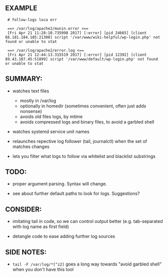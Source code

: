 ## EXAMPLE
```
 # follow-logs loca err

 ==> /var/log/apache2/munin.error <==
 [Fri Apr 21 11:28:10.735998 2017] [:error] [pid 24665] [client 66.181.184.185:21300] script '/var/www/wiki-helpful/wp-login.php' not found or unable to stat

 ==> /var/log/apache2/error.log <==
 [Fri Apr 21 12:44:13.315519 2017] [:error] [pid 12392] [client 89.43.107.45:51899] script '/var/www/default/wp-login.php' not found or unable to stat

```

## SUMMARY:
- watches text files
  - mostly in /var/log
  - optionally in homedir (sometimes convenient, often just adds nonsense)
  - avoids old files logs, by mtime
  - avoids compressed logs and binary files, to avoid a garbled shell
- watches systemd service unit names
- relaunches repective log follower (tail, journalctl) when the set of matches changes

- lets you filter what logs to follow via whitelist and blacklist substrings


## TODO:
- proper argument parsing. Syntax will change.

- see about further default paths to look for logs. Suggestions?

## CONSIDER:
- imitating tail in code, so we can control output better (e.g. tab-separated with log name as first field)

- detangle code to ease adding further log sources

## SIDE NOTES:
- `tail -F /var/log/*[^z2]` goes a long way towards "avoid garbled shell" when you don't have this tool

